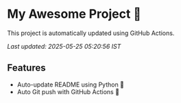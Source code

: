# My Awesome Project 🚀

This project is automatically updated using GitHub Actions.

_Last updated: 2025-05-25 05:20:56 IST_

## Features
- Auto-update README using Python 🐍
- Auto Git push with GitHub Actions 🤖
